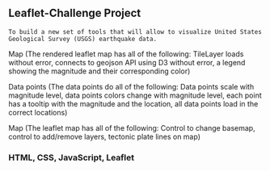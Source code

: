 ## Leaflet-Challenge Project

    To build a new set of tools that will allow to visualize United States Geological Survey (USGS) earthquake data. 


Map (The rendered leaflet map has all of
the following: TileLayer loads without error, connects to geojson API using D3 without error, a legend showing the magnitude and their corresponding color)

Data points (The data points do all of the
following: Data points scale with magnitude level, data points colors change with magnitude level, each point has a tooltip with the magnitude and the location, all data points load in the correct locations)

Map (The leaflet map has all of the following: Control to change basemap, control to add/remove layers, tectonic plate lines on map)

### HTML, CSS, JavaScript, Leaflet



